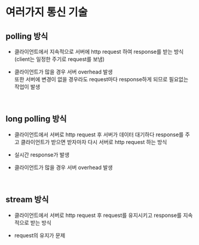 # 여러가지 통신 기술

## polling 방식

* 클라이언트에서 지속적으로 서버에 http request 하여 response를 받는 방식(client는 일정한 주기로 request를 보냄)

* 클라이언트가 많을 경우 서버 overhead 발생<Br>
  또한 서버에 변경이 없을 경우라도 request마다 response하게 되므로 필요없는 작업이 발생

<Br>

## long polling 방식 

* 클라이언트에서 서버로 http request 후 서버가 데이터 대기하다 response를 주고 클라이언트가 받으면 받자마자 다시 서버로 http request 하는 방식

* 실시간 response가 발생

* 클라이언트가 많을 경우 서버 overhead 발생

<br>

## stream 방식

* 클라이언트에서 서버로 http request 후 request를 유지시키고 response를 지속적으로 받는 방식

* request의 유지가 문제

<br>

